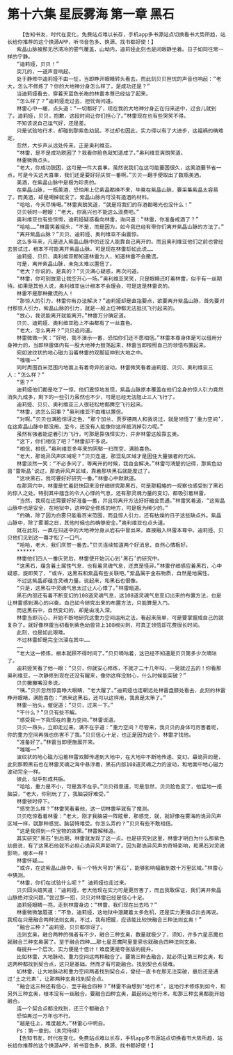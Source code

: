 # 第十六集 星辰雾海 第一章 黑石
        【告知书友，时代在变化，免费站点难以长存，手机app多书源站点切换看书大势所趋，站长给你推荐的这个换源APP，听书音色多、换源、找书都好使！】
       紫晶山脉被那无尽清冷的雾气覆盖，山坳内，迪莉娅此刻也是闭眼静坐着。日子如同往常一样的宁静。
       “迪莉娅，贝贝！”
       突兀的，一道声音响起。
       处于静修中迪莉娅不由一怔，当即睁开眼睛转头看去。而此刻贝贝担忧的声音也响起：“老大，怎么不修炼了？你的大地神分身怎么样了，是成功还是？”
       当迪莉娅看去，穿着天蓝色长袍的林雷本尊已经站了起来。
       “怎么样了？”迪莉娅走过去，担忧询问道。
       林雷心中一暖，点头道：“一切都好了，现在我的大地神分身正在归来途中，过会儿就到了。迪莉娅，贝贝，抱歉，这段时间让你们担心了。”林雷现在也有些哭笑不得。
       不知该说自己运气好，还是差。
       只是试验地行术，却碰到那紫色幼鼠。不过却也因此，实力得以有了大进步，这福祸的确难定。
       忽然，大步声从远处传来，正是奥利维亚。
       “林雷，是不是成功脱困了？我看你脸色就知道成了。”奥利维亚爽朗笑道。
       林雷微微点头。
       “老大，你成功脱困，这可是一件大喜事。虽然说我们在这可能要困很久，这美酒要节省一点，可是今天这大喜事，我们还是要好好庆贺一番啊。”贝贝一翻手便取出了数瓶美酒。
       美酒，在紫晶山脉中是极为珍贵的。
       在紫晶山脉，一瓶美酒，恐怕用上亿紫晶都换不来，毕竟在紫晶山脉，要采集紫晶太容易了。而美酒，却是喝掉就没了。紫晶山脉内可没有造酒的材料。
       “哈哈，今天尽情喝。”林雷爽朗笑道，“就是将我们的存酒都喝光也没什么！”
       贝贝顿时一瞪眼：“老大，你高兴也不能这么浪费吧。”
       奥利维亚也有些惊愕，迪莉娅疑惑看向林雷，询问道：“林雷，你准备戒酒了？”
       “哈哈……”林雷笑着摇头，“不是，而是因为，如今我已经有带你们离开紫晶山脉的方法了。”
       “离开紫晶山脉？”贝贝、迪莉娅、奥利维亚不由震惊。
       这么多年来，凡是进入紫晶山脉中的还没人能靠自己离开的。而且奥利维亚他们之前也曾经去尝试过，根本不可能离开紫晶山脉。可是现在林雷却如此说……
       迪莉娅、贝贝、奥利维亚都知道林雷为人，知道林雷不会撒谎。
       可是，离开紫晶山脉，未免太难以置信了。
       “老大？你说的，是真的？”贝贝满心疑惑，再次问道。
       “林雷，你可别故意让我空开心一场。”奥利维亚笑笑，只是眼睛还盯着林雷，似乎有一丝期待。如果是其他人说，奥利维亚估计根本不会理会，可是这是林雷说的。
       林雷不是那种撒谎的人！
       “那惊人的引力，林雷你有办法解决？”迪莉娅却是直指要点，欲要离开紫晶山脉，首先要对付那惊人引力，紫晶山脉的引力，就是一般上位神都无法抵抗飞行起来的。
       “放心，我说能离开就能离开。”林雷万分确定道。
       贝贝、迪莉娅、奥利维亚脸上不由都有了一丝喜色。
       “老大，怎么离开？”贝贝追问道。
       林雷微微一笑：“好吧，我不演示一番，恐怕你们还不愿相信。”林雷本尊身体是可以借用分身神力的，当即林雷体内有一股大地神力鼓荡起来，林雷当即按照自己的领悟布置起来。
       宛如波纹状的地心磁力沿着林雷的双脚延伸到大地之中。
       “嗤嗤~~”
       同时周围百米范围内地面上有着奇异的波动。林雷微笑看着迪莉娅、贝贝、奥利维亚三人：“怎么样？”
       “恩？”
       迪莉娅他们都是吃了一惊，他们震惊地发现，紫晶山脉原本覆盖在他们全身的惊人引力竟然消失九成多，剩下的一些引力虽然也不少，可是已经无法阻止三人飞行了。
       迪莉娅、贝贝、奥利维亚三人很轻松地都腾空飞行起来。
       “林雷，这怎么回事？”奥利维亚不由难以置信。
       “对啊。”贝贝也满脸惊讶之色，“那个加兰、贾罗德两人和我说过，就是领悟了‘重力空间’，在这紫晶山脉中都没用。至今，还没有人能像你这样抵消掉引力呢。”
       虽然有强者能逆着引力飞行，可那是靠强悍实力，并非林雷这般靠玄奥。
       “这下，你们相信了吧？”林雷却不多说。
       “相信，相信。”奥利维亚多年来的阴郁一扫而空，满脸喜色。
       “老大，那诡异风声区域呢？”贝贝连道，那混乱区域才是困住大量强者的元凶。
       林雷淡然一笑：“不必多问了，等离开的时候，我自会解决。”林雷可清楚的记得，那紫色幼兽‘雷斯晶’说过，那诡异风声区域，靠着那块黑石就能度过了。
       “这块黑石，我可要好好研究一番。”林雷心中默默道。
       在那洞穴中，林雷是忙着赶快回来没仔细研究那黑石，可是那粗略的一观察也感受到了黑石的惊人之处。特别其中蕴含的令人心悸的气息，还有那灵魂力量的变幻，都吸引着林雷。
       “当然，我现在还需要好好准备一番，并且将离开方法好好融会贯通。”林雷笑着道，“这紫晶山脉中也是安全，在地狱中，这种安全修炼的地方，可是极为稀少的。”
       “的确，除了因为白雾只能看百米范围，而且惊人引力，还有枯燥的日子这些缺点外。紫晶山脉中，除了雾潮之日，其他时候也的确够安全。”奥利维亚也点头道。
       就在此刻，一直在归途中的大地神分身从岩石中冒出来，直接融入林雷本尊中。迪莉娅、贝贝他们见到这一幕才松了一口气。
       “哈哈，老大，我们庆贺一番去。”贝贝连续知道两个好消息，自然心情极好。
       ******
       林雷他们四人一番庆贺后，林雷便开始沉心到‘黑石’的研究中。
       “这黑石，蕴含着土属性气息，也有着灵魂气息，还真是怪异。”林雷仔细感应着黑石，心中疑惑，旋即笑了，“或许，这黑石和紫晶有些关联吧。”紫晶属于金石物质，自然是地属性。
       不过这紫晶却蕴含灵魂力量。说起来，和黑石也很像。
       “只是，这黑石中灵魂气息太过让人心悸了。”林雷暗道。
       黑石内部还有着不断变幻的108道灵魂气息，这108道灵魂气息变幻出来的布置方法，也是让林雷感到满心的兴奋。自己如今研究出来的布置方法，只能算是入门。
       而这黑石中，自然变幻的，却是由浅入深。
       林雷当即沉心，开始不断地研究这重力空间运用之法，看起来简单，可是要掌握成自己的就复杂了。就好像林雷当初看到紫色幼兽背上108根尖刺，可真正领悟却花费很长时间。
       此刻，也是如此艰难。
       不过林雷却是完全沉浸在其中……
       ……
       “老大这一修炼，根本就顾不得时间了。”贝贝嘀咕着，这已经不知道是贝贝第多少次嘀咕了。
       迪莉娅笑看了他一眼：“贝贝，你就安心修炼，不就才二十几年吗，一晃就过去的！你看那奥利维亚，一次静修到现在还没有醒来，像你这样没耐心，什么时候能突破？”
       贝贝撇撇嘴没多说。
       “咦。”贝贝忽然惊喜睁大眼睛，“老大醒了。”迪莉娅也连朝远处林雷盘膝处看去，此刻的林雷睁开眼睛，满脸喜色：“原来这黑石，还可以这样用，我真是太笨了。”
       林雷一抬头，催促道：“贝贝，过来一下。”
       “干什么？”贝贝有些不解。
       “感受我一下我现在的重力空间。”林雷说道。
       贝贝一昂头，立即走过来，满不在乎道：“重力空间？尽管来，我贝贝的身体可厉害着呢，你的重力空间再强也伤害不了我。”贝贝信心十足，也正是因为这个，林雷才找他。
       “准备好了。”林雷当即便施展开来。
       “嗤嗤~~”
       波纹状的地心磁力沿着林雷双脚传递到大地中，在大地中不断地传递、变幻。最诡异的是，此刻那颗黑石也在林雷灵魂之海中悬浮着，黑石内部108道灵魂之力的波动，和地面中地心磁力波动完全一样。
       彼此，似乎形成共振。
       “哈哈，重力是不小，可是我不在乎。”贝贝得意道，可是忽然，贝贝脸色变了，他猛地一捂脑袋，“老大，你别玩了了，我脑袋好难受。”
       林雷顿时停下。
       “感觉怎么样？”林雷笑看着他，这一切林雷早就有了推测。
       贝贝吃惊看着林雷：“老大，刚才我脑袋一阵眩晕，那感觉，就，就好像在雾海的诡异风声区域一样，就那种感觉。脑袋特难受。你怎么弄的？”贝贝有些不敢相信。
       “这是我得到一件宝物的效果。”林雷解释道。
       其实研究‘黑石’到后期，林雷就发现了这一点。也是研究到这里，林雷才明白为什么那紫色幼兽说，有了这黑石他就不必担心诡异风声影响了。因为那诡异风声的奇特影响，和黑石对灵魂影响，根本一样！
       林雷怀疑……
       “或许，在这紫晶山脉中，有一个特大号的‘黑石’，能够影响幅散到数十万里区域。”林雷心中猜测。
       “林雷，你们在试验什么呢？” 迪莉娅也走过来。
       贝贝回头嬉笑道：“迪莉娅，老大他现在实力可是更厉害了，而且我敢保证，我们离开紫晶山脉绝对没问题。”尝过那一招，贝贝对林雷已经是信心十足。
       迪莉娅眼睛一亮，走到林雷身边：“林雷，我们现在出去吗？”
       林雷微微皱眉道：“不急，迪莉娅，这地狱中潜藏着太多危机，还是实力更强点出去再说。我现在只是融合两种法则玄奥，不过，我有把握，应该能比较快融合三种法则玄奥！”
       “融合三种？”迪莉娅、贝贝都惊讶了。
       法则玄奥，融合两种的强者有不少，融合三种玄奥，数量就极少了，须知，许多六星恶魔也就融合三种玄奥罢了。至于融合四种……那七星恶魔阿里奎恩也就融合四种法则玄奥。
       每提升一个层次，实力便是十倍计！难度更是夸张版的提升。
       比如林雷，大地脉动、重力空间这两种融合了。要第三种去融合，就必须让第三种玄奥，和这两种都找到契合点，这只是基础。然而才有可能融合。找到契合点极难。
       如林雷，让大地脉动和重力空间两者找到契合点，曾经一直卡在那无法突破，最后还是通过‘土之元素’，让那两种玄奥找到契合点。
       “融合这三种还有信心，至于融合四种？”林雷不由想到‘地行术’，这地行术修炼到如今，和另外三种玄奥，根本没有一丝融合。要融合四种玄奥，最起码让地行术，和那三种玄奥都能开始融合。
       连一个契合点都没找到，还三个都融合？
       恐怕再过一万年也不行。
       “越是往上，难度越大。”林雷心中明白。
       Ps：第一章到。（未完待续）
       【告知书友，时代在变化，免费站点难以长存，手机app多书源站点切换看书大势所趋，站长给你推荐的这个换源APP，听书音色多、换源、找书都好使！】